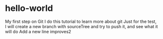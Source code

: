 # hello-world
My first step on Git
I do this tutorial to learn more about git
Just for the test, I will create a new branch with sourceTree and try to push it, and see what it will do
Add a new line
improves2